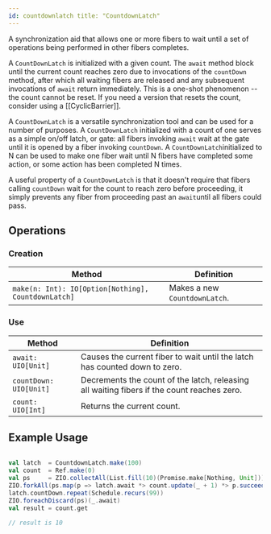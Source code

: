 ```yaml
---
id: countdownlatch title: "CountdownLatch"
---
```

A synchronization aid that allows one or more fibers to wait until a set of operations being performed in other fibers
completes.

A `CountDownLatch` is initialized with a given count. The `await` method block until the current count reaches zero due
to invocations of the `countDown` method, after which all waiting fibers are released and any subsequent invocations
of `await` return immediately. This is a one-shot phenomenon -- the count cannot be reset. If you need a version that
resets the count, consider using a [[CyclicBarrier]].

A `CountDownLatch` is a versatile synchronization tool and can be used for a number of purposes. A `CountDownLatch`
initialized with a count of one serves as a simple on/off latch, or gate: all fibers invoking `await` wait at the gate
until it is opened by a fiber invoking `countDown`. A `CountDownLatch`initialized to N can be used to make one fiber
wait until N fibers have completed some action, or some action has been completed N times.

A useful property of a `CountDownLatch` is that it doesn't require that fibers calling `countDown` wait for the count to
reach zero before proceeding, it simply prevents any fiber from proceeding past an `await`until all fibers could pass.

## Operations

### Creation

| Method                                                      | Definition                    | 
|-------------------------------------------------------------|-------------------------------| 
| `make(n: Int): IO[Option[Nothing], CountdownLatch]`         | Makes a new `CountdownLatch`. |

### Use

| Method                 | Definition                                                          | 
|------------------------|---------------------------------------------------------------------| 
| `await: UIO[Unit]`     | Causes the current fiber to wait until the latch has counted down to zero.|
| `countDown: UIO[Unit]` | Decrements the count of the latch, releasing all waiting fibers if the count reaches zero. |
| `count: UIO[Int]`      | Returns the current count. | 

## Example Usage

```scala mdoc:silent

val latch  = CountdownLatch.make(100)
val count  = Ref.make(0)
val ps     = ZIO.collectAll(List.fill(10)(Promise.make[Nothing, Unit]))
ZIO.forkAll(ps.map(p => latch.await *> count.update(_ + 1) *> p.succeed(())))
latch.countDown.repeat(Schedule.recurs(99))
ZIO.foreachDiscard(ps)(_.await)
val result = count.get

// result is 10
```